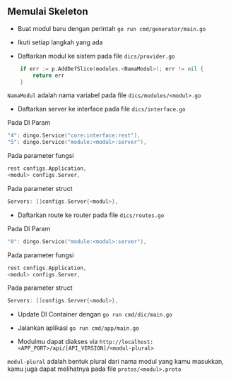 ## Memulai Skeleton

- Buat modul baru dengan perintah `go run cmd/generator/main.go`

- Ikuti setiap langkah yang ada

- Daftarkan modul ke sistem pada file `dics/provider.go`

```go
	if err := p.AddDefSlice(modules.<NamaModul>); err != nil {
		return err
	}
```

`NamaModul` adalah nama variabel pada file `dics/modules/<modul>.go`

- Daftarkan server ke interface pada file `dics/interface.go`

Pada DI Param

```go
"4": dingo.Service("core:interface:rest"),
"5": dingo.Service("module:<modul>:server"),
```

Pada parameter fungsi

```go
rest configs.Application,
<modul> configs.Server,
```

Pada parameter struct

```go
Servers: []configs.Server{<modul>},
```

- Daftarkan route ke router pada file `dics/routes.go`

Pada DI Param

```go
"0": dingo.Service("module:<modul>:server"),
```

Pada parameter fungsi

```go
rest configs.Application,
<modul> configs.Server,
```

Pada parameter struct

```go
Servers: []configs.Server{<modul>},
```

- Update DI Container dengan `go run cmd/dic/main.go`

- Jalankan aplikasi `go run cmd/app/main.go`

- Modulmu dapat diakses via `http://localhost:<APP_PORT>/api/[API_VERSION]/<modul-plural>`

`modul-plural` adalah bentuk plural dari nama modul yang kamu masukkan, kamu juga dapat melihatnya pada file `protos/<modul>.proto`
